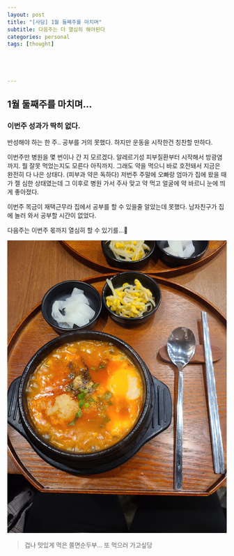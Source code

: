 ```yaml
---
layout: post
title: "[사담] 1월 둘째주를 마치며"
subtitle: 다음주는 더 열심히 해야된다
categories: personal
tags: [thought]




---
```




## 1월 둘째주를 마치며...

### 이번주 성과가 딱히 없다.

반성해야 하는 한 주.. 공부를 거의 못했다. 하지만 운동을 시작한건 칭찬할 만하다.

이번주만 병원을 몇 번이나 간 지 모르겠다. 알레르기성 피부질환부터 시작해서 방광염까지. 뭘 잘못 먹었는지도 모른다 아직까지. 그래도 약을 먹으니 바로 호전돼서 지금은 완전히 다 나은 상태다. (피부과 약은 독하다) 저번주 주말에 오빠랑 엄마가 집에 왔을 때가 젤 심한 상태였는데 그 이후로 병원 가서 주사 맞고 약 먹고 얼굴에 약 바르니 눈에 띄게 좋아졌다.

이번주 목금이 재택근무라 집에서 공부를 할 수 있을줄 알았는데 못했다. 남자친구가 집에 놀러 와서 공부할 시간이 없었다.

다음주는 이번주 몫까지 열심히 할 수 있기를...🙏

![저녁](/assets/images/etc/1.jpeg)

> 겁나 맛있게 먹은 쫄면순두부... 또 먹으러 가고싶당